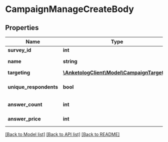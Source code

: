 # CampaignManageCreateBody

## Properties
Name | Type | Description | Notes
------------ | ------------- | ------------- | -------------
**survey_id** | **int** | ID опроса | 
**name** | **string** | Название кампании | 
**targeting** | [**\AnketologClient\Model\CampaignTargeting**](CampaignTargeting.md) |  | 
**unique_respondents** | **bool** | Исключить повторные ответы | 
**answer_count** | **int** | Количество ответов | 
**answer_price** | **int** | Стоимость ответа | 

[[Back to Model list]](../README.md#documentation-for-models) [[Back to API list]](../README.md#documentation-for-api-endpoints) [[Back to README]](../README.md)


